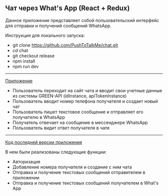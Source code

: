 ## Чат через What's App (React + Redux)

Данное приложение представляет собой пользовательский интерфейс для отправки и получений сообщений WhatsApp.

Инструкция для локального запуска:
  - git clone https://github.com/PushToTalkMe/chat.git
  - cd chat
  - git checkout release
  - npm install
  - npm run dev

-------------------------------------------------------
[Приложение](https://pushtotalkme.github.io/chat/)
  - Пользователь переходит на сайт чата и вводит свои учетные данные из
системы GREEN-API (idInstance, apiTokenInstance)
  - Пользователь вводит номер телефона получателя и создает новый чат
  - Пользователь пишет текстовое сообщение и отправляет его получателю в
WhatsApp
  - Получатель отвечает на сообщение в мессенджере WhatsApp
  - Пользователь видит ответ получателя в чате

---------------------------------------------------------
[Код последней версии приложения](https://github.com/PushToTalkMe/chat/tree/release)

В нем были реализованы следующие функции:
  - Авторизация
  - Добавление номера получателя и создание с ним чата
  - Отправка и получение текстовых сообщений отправителем в приложении
  - Отправка и получение текстовых сообщений получателем в What's App
